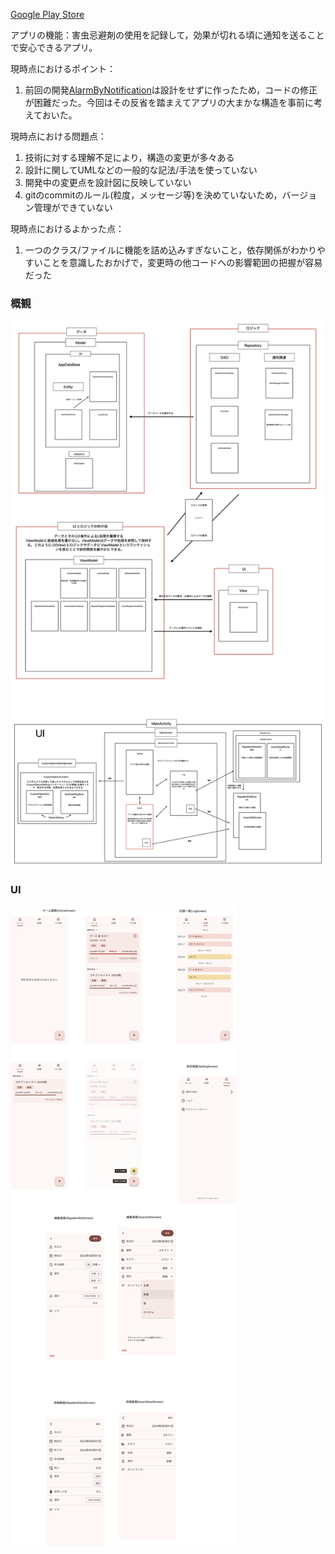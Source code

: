 [Google Play Store](https://play.google.com/store/apps/details?id=me.ljpb.yosetsukenai)

アプリの機能：害虫忌避剤の使用を記録して，効果が切れる頃に通知を送ることで安心できるアプリ。

現時点におけるポイント：

1. 前回の開発[AlarmByNotification](https://github.com/LJPB/AlarmByNotification)は設計をせずに作ったため，コードの修正が困難だった。今回はその反省を踏まえてアプリの大まかな構造を事前に考えておいた。


現時点における問題点：

1. 技術に対する理解不足により，構造の変更が多々ある
2. 設計に関してUMLなどの一般的な記法/手法を使っていない
3. 開発中の変更点を設計図に反映していない
4. gitのcommitのルール(粒度，メッセージ等)を決めていないため，バージョン管理ができていない


現時点におけるよかった点：

1. 一つのクラス/ファイルに機能を詰め込みすぎないこと，依存関係がわかりやすいことを意識したおかげで，変更時の他コードへの影響範囲の把握が容易だった


### 概観
![overview.png](overview.png)

### UI
![ui_ver1.png](ui_images/ui_ver1.png)
